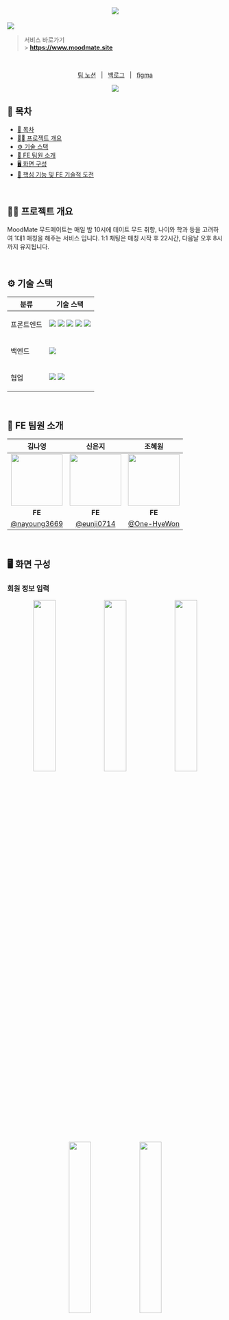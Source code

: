 <div align="center">
  <h1><img src="public/illustration/common/logo/pinklogo.png"/></h1> 
</div>

<img src="public/illustration/common/chat/chatlist.png"/>

<br />

> 서비스 바로가기 <br /> > **https://www.moodmate.site**

<br/>

<p align=center>
  <a href="https://plum-lightyear-dd5.notion.site/MoodMate-328ba219563f46118193cd5d7a5acf8f?pvs=4">팀 노션</a>
  &nbsp; | &nbsp; 
  <a href="https://github.com/orgs/Leets-Official/projects/2">백로그</a>
  &nbsp; | &nbsp;
  <a href="https://www.figma.com/file/Pf9BoSgENbbP5DgxTFz7sg/MM-Design?node-id=1%3A2&mode=dev">figma</a> 
  <br />

<div align=center>
    <a href="https://hits.seeyoufarm.com"><img src="https://hits.seeyoufarm.com/api/count/incr/badge.svg?url=https%3A%2F%2Fgithub.com%2FLeets-Official%2FMoodMate-FE&count_bg=%23333333&title_bg=%23FC4F59&icon=&icon_color=%23FC4F59&title=hits&edge_flat=false)](https://hits.seeyoufarm.com"/></a>
</div>

## 📄 목차

- [📄 목차](#-목차)
- [✍🏻 프로젝트 개요](#-프로젝트-개요)
- [⚙️ 기술 스택](#️-기술-스택)
- [🧡 FE 팀원 소개](#-fe-팀원-소개)
- [🖥️ 화면 구성](#-화면-구성)
- [🚀 핵심 기능 및 FE 기술적 도전](#-핵심-기능-및-FE-기술적-도전)

<br />

## ✍🏻 프로젝트 개요

MoodMate 무드메이트는 매일 밤 10시에 데이트 무드 취향, 나이와 학과 등을 고려하여 1대1 매칭을 해주는 서비스 입니다.
1:1 채팅은 매칭 시작 후 22시간, 다음날 오후 8시까지 유지됩니다.

<br />

## ⚙️ 기술 스택

<table>
    <thead>
        <tr>
            <th>분류</th>
            <th>기술 스택</th>
        </tr>
    </thead>
    <tbody>
        <tr>
            <td>
                  <p>프론트엔드</p>
            </td>
            <td>
                  <img src="https://img.shields.io/badge/Next.js-000000?style=flat&logo=Next.js&logoColor=white"/>
                  <img src="https://img.shields.io/badge/typescript-1572B6?style=flat&logo=typescript&logoColor=000000"/>
                  <img src="https://img.shields.io/badge/tailwindcss-1252B6?style=flat&logo=tailwindcss&logoColor=white"/>
                  <img src="https://img.shields.io/badge/recoil-61DAFB?style=flat&logo=recoil&logoColor=000000"/>
                  <img src="https://img.shields.io/badge/react--query-FF4154?style=flat&logo=react-query&logoColor=000000"/>
            </td>
        </tr>
        <tr>
            <td>
                <p>백엔드</p>
            </td>
            <td>
                <img src="https://img.shields.io/badge/Docker-2496ED?&logo=Docker&logoColor=white">
            </td>
        </tr>
        <tr>
            <td>
                <p>협업</p>
            </td>
            <td>
                <img src="https://img.shields.io/badge/Notion-000000?logo=Notion">
                <img src="https://img.shields.io/badge/Figma-F24E1E?logo=Figma&logoColor=ffffff">
            </td>
        </tr>
    </tbody>

</table>

<br />

## 🧡 FE 팀원 소개

|                                                             김나영                                                              |                                     신은지                                     |                                                             조혜원                                                             |
| :-----------------------------------------------------------------------------------------------------------------------------: | :----------------------------------------------------------------------------: | :----------------------------------------------------------------------------------------------------------------------------: |
| <img src="https://avatars.githubusercontent.com/u/70098144?s=400&u=0d205e74937390beac28c6ea7fb8f0cec539495d&v=4" width="120" /> | <img src="https://avatars.githubusercontent.com/u/81403265?v=4" width="120" /> | <img src="https://user-images.githubusercontent.com/101498350/189495158-82952cba-8faf-4da7-896d-9bdc34508c97.jpg" width="120"> |
|                                                             **FE**                                                              |                                     **FE**                                     |                                                             **FE**                                                             |
|                                         [@nayoung3669](https://github.com/nayoung3669)                                          |                   [@eunji0714](https://github.com/eunji0714)                   |                                          [@One-HyeWon](https://github.com/One-HyeWon)                                          |

<br />

## 🖥️ 화면 구성

### 회원 정보 입력

<p align="center">  <img src="public/readme/정보1.png"align="center" width="32%">  <img src="public/readme/정보2.png"align="center" width="32%">  <img src="public/readme/정보3.png"align="center" width="32%"></p>
<p align="center">  <img src="public/readme/정보4.png"align="center" width="32%">  <img src="public/readme/정보5.png"align="center" width="32%"></p>

<br />

### 상대 무디 조건 입력

<p align="center">  <img src="public/readme/무디1.png"align="center" width="32%">  <img src="public/readme/무디2.png"align="center" width="32%">  <img src="public/readme/무디3.png"align="center" width="32%"></p>

<br />

### 메인페이지

<p align="center">  <img src="public/readme/메인1.png"align="center" width="32%"> <img src="public/readme/메인2.png"align="center" width="32%">  <img src="public/readme/비활메인.png"align="center" width="32%"><figcaption align="center">매칭대기중 | 매칭 후 채팅중 | 비활성화중 메인</figcaption></p>

### 채팅

<p align="center">  <img src="public/readme/채팅1.png"align="center" width="32%"> <img src="public/readme/채팅2.png"align="center" width="32%">  <img src="public/readme/상대방채팅.png"align="center" width="32%"><figcaption align="center">채팅 미리보기 | 채팅중 | 상대 무디 정보 조회</figcaption></p>

### 마이페이지

<p align="center">  <img src="public/readme/마이페이지.png"align="center" width="32%"></p>

### 로그인페이지

<p align="center">  <img src="public/readme/로그인페이지.png"align="center" width="32%"></p>

<br />

## 🚀 핵심 기능 및 FE 기술적 도전

### PWA 적용
> 앱 알림 서비스, UX, 채팅 기능 개선을 위한 프로그레시브 웹 어플리케이션 제작

- 유저 서비스 만족도 조사 결과, 채팅 알림 기능 구현에 대한 유저 니즈 파악
- Android, iOS, Desktop 앱 다운로드 가능
- Manifest file 적용

### 매칭 시스템

> 유저가 설정한 데이트 무드, 나이 선호도, 같은 학과 선호 여부 고려

- 가중치 랜덤 알고리즘 방식으로, 매칭 여부를 활성화 한 경우 하루 한번 자동 매칭됨
- 유저가 매칭을 비활성화한 경우 활성화할 때 까지 매칭하지 않음

### 1:1 실시간 채팅

> 웹소켓과 Stomp 프로토콜을 이용한 1:1 채팅방 구현

- pub, sub 모델을 통한 양방향 통신 구현
- recoil 전역 상태 관리툴을 이용해 실시간 채팅이 올 때 마다 클라이언트 사이드에 저장함으로서 백엔드 api 요청 횟수 조절

### 채팅방 무한스크롤

> 리액트 쿼리와 IntersectionObserver를 활용한 무한 스크롤 구현으로, 사용자가 원할 때만 채팅 내용을 가져옴

- Intersection Observer를 통한 컨테이너 컴포넌트의 스크롤 조절로 UX 향상
- 유저가 스크롤을 위로 올리면 이전의 채팅이 설정한 사이즈만큼 보여짐 (채팅 미리보기 Size = 1, 채팅방 Size = 40)
- 다음 페이지의 element가 없다면 더이상의 불필요한 백엔드 api 요청을 하지 않음
- 스크롤이 맨 위 또는 중간에 있을 때, 실시간 메시지를 송수신하면 스크롤이 가장 아래로 내려감

### 구글 소셜 로그인

> 서버에서 accessToken과 refreshToken을 발급받아 로그인을 진행함

- 토큰의 여부에 따라 접근할 수 있는 주소가 달라짐
- 로그인 직후 유저의 정보가 입력되어 있으면 메인페이지로, null이면 정보입력페이지로 redirect됨
- accessToken가 만료되면 refreshToken으로 accessToken을 재발급 받음

### 메인페이지 상태 변화 (+타이머)

> 매칭 여부에 따라 메인페이지의 UI가 변화됨

- roomActive에 따라 매칭 전후를 구분하여 알맞은 UI를 제공해줌 (색, 위치, 문구 등)
- 현재 시간을 가져와, 특정 시간(매칭 완료 시간, 채팅 완료 시간)까지 남은 시간을 메인페이지에 표시해줌
- 매칭 전 '채팅방 이동 버튼'을 누를 시 이동하지 않고 매칭 미완료 모달창 생성

### 마이페이지 카테고리

> 각 카테고리 제목을 클릭하여 본인이 입력한 정보 확인 가능함

- 항목을 토글로 만들어 보기 편리하게 만듦
- 제목, 아이콘, 내용 모두 컴포넌트로 만들어 재활용함

</aside>

<br />
